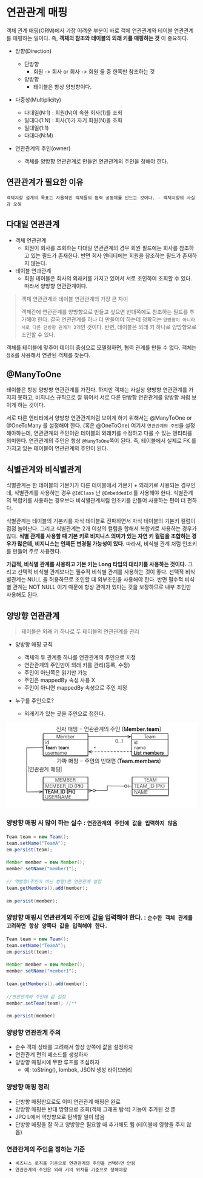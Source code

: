 # 연관관계 매핑

객체 관계 매핑(ORM)에서 가장 어려운 부분이 바로 객체 연관관계와 테이블 연관관계를 매핑하는 일이다. 즉, __객체의 참조와 테이블의 외래 키를 매핑하는 것__ 이 중요하다.

- 방향(Direction)
  - 단방향
    - 회원 -> 회사 or 회사 -> 회원 둘 중 한쪽만 참조하는 것
  - 양방향
    - 테이블은 항상 양방향이다.

- 다중성(Multiplicity)
  - 다대일(N:1) : 회원(N)이 속한 회사(1)를 조회
  - 일대다(1:N) : 회사(1)가 자기 회원(N)을 조회
  - 일대일(1:1) 
  - 다대다(N:M)

- 연관관계의 주인(owner)
  - 객체를 양방향 연관관계로 만들면 연관관계의 주인을 정해야 한다.

## 연관관계가 필요한 이유

`객체지향 설계의 목표는 자율적인 객체들의 협력 공동체를 만드는 것이다. - 객체지향의 사실과 오해`

## 다대일 연관관계

- 객체 연관관계
  - 회원이 회사를 조회하는 다대일 연관관계의 경우 회원 필드에는 회사를 참조하고 있는 필드가 존재한다. 반면 회사 엔티티에는 회원을 참조하는 필드가 존재하지 않는다.
- 테이블 연과관계
  - 회원 테이블은 회사의 외래키를 가지고 있어서 서로 조인하여 조회할 수 있다. 따라서 양방향 연관관계이다.

> 객체 연관관계와 테이블 연관관계의 가장 큰 차이
>
> 객체간에 연관관계를 양방향으로 만들고 싶으면 반대쪽에도 참조하는 필드를 추가해야 한다. 결국 연관관계를 하나 더 만들어야 하는데 정확히는 `양방향이 아니라 서로 다른 단방향 관계가 2개`인 것이다.
> 반면, 테이블은 외래 키 하나로 양방향으로 조인할 수 있다.

객체를 테이블에 맞추어 데이터 중심으로 모델링하면, 협력 관계를 만들 수 없다. 객체는 `참조`를 사용해서 연관된 객체를 찾는다.

## @ManyToOne

테이블은 항상 양방향 연관관계를 가진다. 하지만 객체는 사실상 양방향 연관관계를 가지지 못하고, 비지니스 규칙으로 잘 묶어서 서로 다른 단방향 연관관계를 양방향 처럼 보이게 하는 것이다.

서로 다른 엔티티에서 양방향 연관관계처럼 보이게 하기 위해서는 @ManyToOne or @OneToMany 를 설정해야 한다. (혹은 @OneToOne) 여기서 `연관관계의 주인`을 설정해야하는데, 연관관계의 주인이란
테이블의 외래키를 수정하고 다룰 수 있는 엔티티를 의미한다. 연관관계의 주인은 항상 `@ManyToOne`쪽이 된다. 즉, 테이블에서 실제로 FK 를 가지고 있는 테이블이 연관관계의 주인이 된다.

## 식별관계와 비식별관계

식별관계는 한 테이블의 기본키가 다른 테이블에서 기본키 + 외래키로 사용되는 경우인데, 식별관계를 사용하는 경우 `@IdClass` 난 `@EmbeddedId` 를 사용해야 한다. 식별관계의 복합키를 사용하는 경우보다 비식별관계처럼 인조키를 만들어 사용하는 편이 더 편하다. 

식별관계는 테이블의 기본키를 자식 테이블로 전파하면서 자식 테이블의 기본키 컬럼이 점점 늘어난다. 그리고 식별관계는 2개 이상의 컬럼을 합해서 복합키로 사용하는 경우가 많다.
__식별 관계를 사용할 때 기본 키로 비지니스 의미가 있는 자연 키 컬럼을 조합하는 경우가 많은데, 비지니스는 언제든 변경될 가능성이 있다.__ 따라서, 비식별 관계 처럼 인조키를 만들어 주로 사용한다.

__가급적, 비식별 관계를 사용하고 기본 키는 Long 타입의 대리키를 사용하는 것이다.__ 그리고 선택적 비식별 관계보다는 필수적 비식별 관계를 사용하는 것이 좋다.
선택적 비식별관계는 NULL 을 허용하므로 조인할 때 외부조인을 사용해야 한다. 반면 필수적 비식별 관계는 NOT NULL 이기 때문에 항상 관계가 있다는 것을 보장하므로 내부 조인만 사용해도 된다.

## 양방향 연관관계

> 테이블은 외래 키 하나로 두 테이블의 연관관계를 관리

- 양방향 매핑 규칙
  - 객체의 두 관계중 하나를 연관관계의 주인으로 지정
  - 연관관계의 주인만이 외래 키를 관리(등록, 수정) 
  - 주인이 아닌쪽은 읽기만 가능
  - 주인은 mappedBy 속성 사용 X 
  - 주인이 아니면 mappedBy 속성으로 주인 지정

- 누구를 주인으로?
  - 외래키가 있는 곳을 주인으로 정한다.

![JPA](../basic/images/jpa18.JPG)

### 양방향 매핑 시 많이 하는 실수 : `연관관계의 주인에 값을 입력하지 않음`

```java
Team team = new Team();
team.setName("TeamA");
em.persist(team);

Member member = new Member();
member.setName("member1");

// 역방향(주인이 아닌 방향)만 연관관계 설정
team.getMembers().add(member);

em.persist(member);
```

### 양방향 매핑시 연관관계의 주인에 값을 입력해야 한다. : `순수한 객체 관계를 고려하면 항상 양쪽다 값을 입력해야 한다.`

```java
Team team = new Team();
team.setName("TeamA");
em.persist(team);

Member member = new Member();
member.setName("member1");

team.getMembers().add(member); 

//연관관계의 주인에 값 설정
member.setTeam(team); //**

em.persist(member)
```

### 양방향 연관관계 주의

- 순수 객체 상태를 고려해서 항상 양쪽에 값을 설정하자
- 연관관계 편의 메소드를 생성하자
- 양방향 매핑시에 무한 루프를 조심하자
  - 예: toString(), lombok, JSON 생성 라이브러리

### 양방향 매핑 정리

- 단방향 매핑만으로도 이미 연관관계 매핑은 완료
- 양방향 매핑은 반대 방향으로 조회(객체 그래프 탐색) 기능이 추가된 것 뿐
- JPQ L에서 역방향으로 탐색할 일이 많음
- 단방향 매핑을 잘 하고 양방향은 필요할 때 추가해도 됨 (테이블에 영향을 주지 않음)

### 연관관계의 주인을 정하는 기준

- `비즈니스 로직을 기준으로 연관관계의 주인을 선택하면 안됨`
- `연관관계의 주인은 외래 키의 위치를 기준으로 정해야함`
